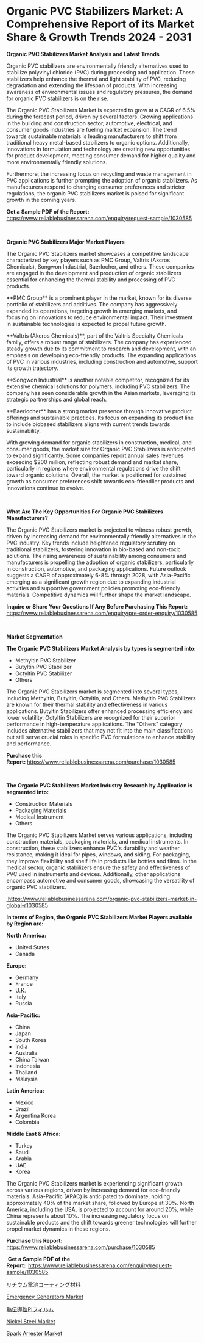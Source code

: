<p><h1>Organic PVC Stabilizers Market: A Comprehensive Report of its Market Share & Growth Trends 2024 - 2031</h1></p><p><strong>Organic PVC Stabilizers Market Analysis and Latest Trends</strong></p>
<p><p>Organic PVC stabilizers are environmentally friendly alternatives used to stabilize polyvinyl chloride (PVC) during processing and application. These stabilizers help enhance the thermal and light stability of PVC, reducing degradation and extending the lifespan of products. With increasing awareness of environmental issues and regulatory pressures, the demand for organic PVC stabilizers is on the rise.</p><p>The Organic PVC Stabilizers Market is expected to grow at a CAGR of 6.5% during the forecast period, driven by several factors. Growing applications in the building and construction sector, automotive, electrical, and consumer goods industries are fueling market expansion. The trend towards sustainable materials is leading manufacturers to shift from traditional heavy metal-based stabilizers to organic options. Additionally, innovations in formulation and technology are creating new opportunities for product development, meeting consumer demand for higher quality and more environmentally friendly solutions.</p><p>Furthermore, the increasing focus on recycling and waste management in PVC applications is further prompting the adoption of organic stabilizers. As manufacturers respond to changing consumer preferences and stricter regulations, the organic PVC stabilizers market is poised for significant growth in the coming years.</p></p>
<p><strong>Get a Sample PDF of the Report:&nbsp;</strong> <a href="https://www.reliablebusinessarena.com/enquiry/request-sample/1030585">https://www.reliablebusinessarena.com/enquiry/request-sample/1030585</a></p>
<p>&nbsp;</p>
<p><strong>Organic PVC Stabilizers Major Market Players</strong></p>
<p><p>The Organic PVC Stabilizers market showcases a competitive landscape characterized by key players such as PMC Group, Valtris (Akcros Chemicals), Songwon Industrial, Baerlocher, and others. These companies are engaged in the development and production of organic stabilizers essential for enhancing the thermal stability and processing of PVC products.</p><p>**PMC Group** is a prominent player in the market, known for its diverse portfolio of stabilizers and additives. The company has aggressively expanded its operations, targeting growth in emerging markets, and focusing on innovations to reduce environmental impact. Their investment in sustainable technologies is expected to propel future growth.</p><p>**Valtris (Akcros Chemicals)**, part of the Valtris Specialty Chemicals family, offers a robust range of stabilizers. The company has experienced steady growth due to its commitment to research and development, with an emphasis on developing eco-friendly products. The expanding applications of PVC in various industries, including construction and automotive, support its growth trajectory.</p><p>**Songwon Industrial** is another notable competitor, recognized for its extensive chemical solutions for polymers, including PVC stabilizers. The company has seen considerable growth in the Asian markets, leveraging its strategic partnerships and global reach.</p><p>**Baerlocher** has a strong market presence through innovative product offerings and sustainable practices. Its focus on expanding its product line to include biobased stabilizers aligns with current trends towards sustainability.</p><p>With growing demand for organic stabilizers in construction, medical, and consumer goods, the market size for Organic PVC Stabilizers is anticipated to expand significantly. Some companies report annual sales revenues exceeding $200 million, reflecting robust demand and market share, particularly in regions where environmental regulations drive the shift toward organic solutions. Overall, the market is positioned for sustained growth as consumer preferences shift towards eco-friendlier products and innovations continue to evolve.</p></p>
<p>&nbsp;</p>
<p><strong>What Are The Key Opportunities For Organic PVC Stabilizers Manufacturers?</strong></p>
<p><p>The Organic PVC Stabilizers market is projected to witness robust growth, driven by increasing demand for environmentally friendly alternatives in the PVC industry. Key trends include heightened regulatory scrutiny on traditional stabilizers, fostering innovation in bio-based and non-toxic solutions. The rising awareness of sustainability among consumers and manufacturers is propelling the adoption of organic stabilizers, particularly in construction, automotive, and packaging applications. Future outlook suggests a CAGR of approximately 6-8% through 2028, with Asia-Pacific emerging as a significant growth region due to expanding industrial activities and supportive government policies promoting eco-friendly materials. Competitive dynamics will further shape the market landscape.</p></p>
<p><strong>Inquire or Share Your Questions If Any Before Purchasing This Report:</strong> <a href="https://www.reliablebusinessarena.com/enquiry/pre-order-enquiry/1030585">https://www.reliablebusinessarena.com/enquiry/pre-order-enquiry/1030585</a></p>
<p>&nbsp;</p>
<p><strong>Market Segmentation</strong></p>
<p><strong>The Organic PVC Stabilizers Market Analysis by types is segmented into:</strong></p>
<p><ul><li>Methyltin PVC Stabilizer</li><li>Butyltin PVC Stabilizer</li><li>Octyltin PVC Stabilizer</li><li>Others</li></ul></p>
<p><p>The Organic PVC Stabilizers market is segmented into several types, including Methyltin, Butyltin, Octyltin, and Others. Methyltin PVC Stabilizers are known for their thermal stability and effectiveness in various applications. Butyltin Stabilizers offer enhanced processing efficiency and lower volatility. Octyltin Stabilizers are recognized for their superior performance in high-temperature applications. The "Others" category includes alternative stabilizers that may not fit into the main classifications but still serve crucial roles in specific PVC formulations to enhance stability and performance.</p></p>
<p><strong>Purchase this Report:&nbsp;</strong><a href="https://www.reliablebusinessarena.com/purchase/1030585">https://www.reliablebusinessarena.com/purchase/1030585</a></p>
<p>&nbsp;</p>
<p><strong>The Organic PVC Stabilizers Market Industry Research by Application is segmented into:</strong></p>
<p><ul><li>Construction Materials</li><li>Packaging Materials</li><li>Medical Instrument</li><li>Others</li></ul></p>
<p><p>The Organic PVC Stabilizers Market serves various applications, including construction materials, packaging materials, and medical instruments. In construction, these stabilizers enhance PVC's durability and weather resistance, making it ideal for pipes, windows, and siding. For packaging, they improve flexibility and shelf life in products like bottles and films. In the medical sector, organic stabilizers ensure the safety and effectiveness of PVC used in instruments and devices. Additionally, other applications encompass automotive and consumer goods, showcasing the versatility of organic PVC stabilizers.</p></p>
<p><a href="https://www.reliablebusinessarena.com/organic-pvc-stabilizers-market-in-global-r1030585">&nbsp;https://www.reliablebusinessarena.com/organic-pvc-stabilizers-market-in-global-r1030585</a></p>
<p><strong>In terms of Region, the Organic PVC Stabilizers Market Players available by Region are:</strong></p>
<p>
    <p> <strong> North America: </strong>
        <ul>
            <li>United States</li>
            <li>Canada</li>
        </ul>
        </p> 
    <p> <strong> Europe: </strong>
        <ul>
            <li>Germany</li>
            <li>France</li>
            <li>U.K.</li>
            <li>Italy</li>
            <li>Russia</li>
        </ul>
        </p> 
    <p> <strong> Asia-Pacific: </strong>
        <ul>
            <li>China</li>
            <li>Japan</li>
            <li>South Korea</li>
            <li>India</li>
            <li>Australia</li>
            <li>China Taiwan</li>
            <li>Indonesia</li>
            <li>Thailand</li>
            <li>Malaysia</li>
        </ul>
        </p> 
    <p> <strong> Latin America: </strong>
        <ul>
            <li>Mexico</li>
            <li>Brazil</li>
            <li>Argentina Korea</li>
            <li>Colombia</li>
        </ul>
        </p> 
    <p> <strong> Middle East & Africa: </strong>
        <ul>
            <li>Turkey</li>
            <li>Saudi</li>
            <li>Arabia</li>
            <li>UAE</li>
            <li>Korea</li>
        </ul>
    </p>
    </p>
<p><p>The Organic PVC Stabilizers market is experiencing significant growth across various regions, driven by increasing demand for eco-friendly materials. Asia-Pacific (APAC) is anticipated to dominate, holding approximately 40% of the market share, followed by Europe at 30%. North America, including the USA, is projected to account for around 20%, while China represents about 10%. The increasing regulatory focus on sustainable products and the shift towards greener technologies will further propel market dynamics in these regions.</p></p>
<p><strong>Purchase this Report: </strong><a href="https://www.reliablebusinessarena.com/purchase/1030585">https://www.reliablebusinessarena.com/purchase/1030585</a></p>
<p>&nbsp;<strong>Get a Sample PDF of the Report:&nbsp;&nbsp;</strong><a href="https://www.reliablebusinessarena.com/enquiry/request-sample/1030585">https://www.reliablebusinessarena.com/enquiry/request-sample/1030585</a></p>
<p><strong></strong></p>
<p><p><a href="https://medium.com/@jessicagtk0/lithium-battery-coating-materials-market-%E3%81%AF-%E3%82%B3%E3%82%B9%E3%83%88%E7%AE%A1%E7%90%86%E3%81%A8%E5%8A%B9%E7%8E%87%E5%90%91%E4%B8%8A%E3%82%92%E5%84%AA%E5%85%88%E3%81%97%E3%81%BE%E3%81%99-%E3%81%95%E3%82%89%E3%81%AB-%E5%A0%B1%E5%91%8A%E6%9B%B8%E3%81%AF%E5%B8%82%E5%A0%B4%E3%81%AE%E9%9C%80%E8%A6%81%E9%9D%A2%E3%81%A8%E4%BE%9B%E7%B5%A6%E9%9D%A2%E3%81%AE%E4%B8%A1%E6%96%B9%E3%82%92%E3%82%AB%E3%83%90%E3%83%BC%E3%81%97%E3%81%A6%E3%81%84%E3%81%BE%E3%81%99-15fbbf094360">リチウム電池コーティング材料</a></p><p><a href="https://medium.com/@bernadette.hunter4468/this-report-on-emergency-generators-market-is-a-comprehensive-analysis-of-market-shares-745d96d9b505">Emergency Generators Market</a></p><p><a href="https://medium.com/@qyzhmeiu47/thermally-conductive-pi-film-market-%E3%81%AE%E3%82%B0%E3%83%AD%E3%83%BC%E3%83%90%E3%83%AB%E5%B8%82%E5%A0%B4%E6%A6%82%E8%A6%81%E3%81%AF-%E4%B8%96%E7%95%8C%E3%81%8A%E3%82%88%E3%81%B3%E4%B8%BB%E8%A6%81%E5%B8%82%E5%A0%B4%E3%81%AB%E3%81%8A%E3%81%91%E3%82%8B%E6%A5%AD%E7%95%8C%E3%81%AB%E5%BD%B1%E9%9F%BF%E3%82%92%E4%B8%8E%E3%81%88%E3%82%8B%E4%B8%BB%E8%A6%81%E3%81%AA%E3%83%88%E3%83%AC%E3%83%B3%E3%83%89%E3%81%AB%E3%81%A4%E3%81%84%E3%81%A6-%E7%8B%AC%E8%87%AA%E3%81%AE%E8%A6%96%E7%82%B9%E3%82%92%E6%8F%90%E4%BE%9B%E3%81%97%E3%81%BE%E3%81%99-4cc311caa080">熱伝導性PIフィルム</a></p><p><a href="https://www.linkedin.com/pulse/nickel-steel-market-global-regional-analysis-focus-region-8wrjc?trackingId=9KuJ0463Rp2jSHzThNiiWw%3D%3D">Nickel Steel Market</a></p><p><a href="https://www.linkedin.com/pulse/global-perspectives-spark-arrester-market-trends-forecast-2024-9nepe?trackingId=%2B%2FsqNogQR7%2BmNqHNyDZHmA%3D%3D">Spark Arrester Market</a></p></p>